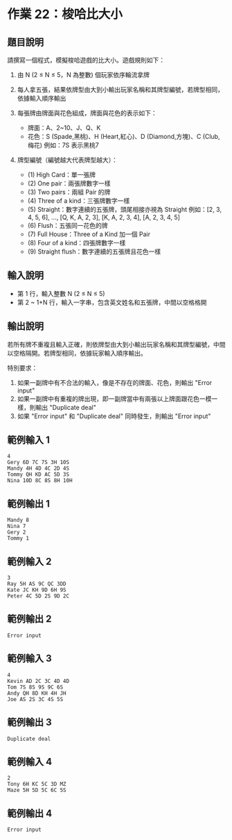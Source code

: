 # 作業 22：梭哈比大小

## 題目說明
請撰寫一個程式，模擬梭哈遊戲的比大小。遊戲規則如下：
1. 由 N (2 ≤ N ≤ 5，N 為整數) 個玩家依序輪流拿牌
2. 每人拿五張，結果依牌型由大到小輸出玩家名稱和其牌型編號，若牌型相同，依據輸入順序輸出
3. 每張牌由牌面與花色組成，牌面與花色的表示如下：
   - 牌面：A、2~10、J、Q、K
   - 花色：S (Spade,黑桃)、H (Heart,紅心)、D (Diamond,方塊)、C (Club,梅花)
   例如：7S 表示黑桃7

4. 牌型編號（編號越大代表牌型越大）：
   - (1) High Card：單一張牌
   - (2) One pair：兩張牌數字一樣
   - (3) Two pairs：兩組 Pair 的牌
   - (4) Three of a kind：三張牌數字一樣
   - (5) Straight：數字連續的五張牌，頭尾相接亦視為 Straight
     例如：[2, 3, 4, 5, 6], ..., [Q, K, A, 2, 3], [K, A, 2, 3, 4], [A, 2, 3, 4, 5]
   - (6) Flush：五張同一花色的牌
   - (7) Full House：Three of a Kind 加一個 Pair
   - (8) Four of a kind：四張牌數字一樣
   - (9) Straight flush：數字連續的五張牌且花色一樣

## 輸入說明
- 第 1 行，輸入整數 N (2 ≤ N ≤ 5)
- 第 2 ~ 1+N 行，輸入一字串，包含英文姓名和五張牌，中間以空格格開

## 輸出說明
若所有牌不重複且輸入正確，則依牌型由大到小輸出玩家名稱和其牌型編號，中間以空格隔開。若牌型相同，依據玩家輸入順序輸出。

特別要求：
1. 如果一副牌中有不合法的輸入，像是不存在的牌面、花色，則輸出 "Error input"
2. 如果一副牌中有重複的牌出現，即一副牌當中有兩張以上牌面跟花色一模一樣，則輸出 "Duplicate deal"
3. 如果 "Error input" 和 "Duplicate deal" 同時發生，則輸出 "Error input"

## 範例輸入 1
```
4
Gery 6D 7C 7S 3H 10S
Mandy 4H 4D 4C 2D 4S
Tommy QH KD AC 5D 3S
Nina 10D 8C 8S 8H 10H
```

## 範例輸出 1
```
Mandy 8
Nina 7
Gery 2
Tommy 1
```

## 範例輸入 2
```
3
Ray 5H AS 9C QC 3DD
Kate JC KH 9D 6H 9S
Peter 4C 5D 2S 9D 2C
```

## 範例輸出 2
```
Error input
```

## 範例輸入 3
```
4
Kevin AD 2C 3C 4D 4D
Tom 7S 8S 9S 9C 6S
Andy QH 8D KH 4H JH
Joe AS 2S 3C 4S 5S
```

## 範例輸出 3
```
Duplicate deal
```

## 範例輸入 4
```
2
Tony 6H KC 5C 3D MZ
Maze 5H 5D 5C 6C 5S
```

## 範例輸出 4
```
Error input
``` 